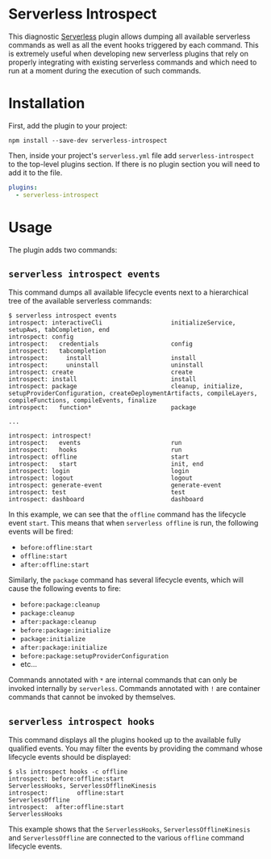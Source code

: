 # Serverless Introspect

This diagnostic [Serverless](https://github.com/serverless/serverless) plugin
allows dumping all available serverless commands as well as all the event hooks
triggered by each command. This is extremely useful when developing new
serverless plugins that rely on properly integrating with existing serverless
commands and which need to run at a moment during the execution of such commands.

# Installation

First, add the plugin to your project:

`npm install --save-dev serverless-introspect`

Then, inside your project's `serverless.yml` file add `serverless-introspect`
to the top-level plugins section.  If there is no plugin section you will need
to add it to the file.

```YAML
plugins:
  - serverless-introspect
```

# Usage

The plugin adds two commands:

## `serverless introspect events`

This command dumps all available lifecycle events next to a hierarchical tree
of the available serverless commands:

```
$ serverless introspect events
introspect: interactiveCli                   initializeService, setupAws, tabCompletion, end
introspect: config
introspect:   credentials                    config
introspect:   tabcompletion
introspect:     install                      install
introspect:     uninstall                    uninstall
introspect: create                           create
introspect: install                          install
introspect: package                          cleanup, initialize, setupProviderConfiguration, createDeploymentArtifacts, compileLayers, compileFunctions, compileEvents, finalize
introspect:   function*                      package

...

introspect: introspect!
introspect:   events                         run
introspect:   hooks                          run
introspect: offline                          start
introspect:   start                          init, end
introspect: login                            login
introspect: logout                           logout
introspect: generate-event                   generate-event
introspect: test                             test
introspect: dashboard                        dashboard
```

In this example, we can see that the `offline` command has the
lifecycle event `start`. This means that when `serverless offline`
is run, the following events will be fired:

* `before:offline:start`
* `offline:start`
* `after:offline:start`

Similarly, the `package` command has several lifecycle events, which
will cause the following events to fire:

* `before:package:cleanup`
* `package:cleanup`
* `after:package:cleanup`
* `before:package:initialize`
* `package:initialize`
* `after:package:initialize`
* `before:package:setupProviderConfiguration`
* etc...

Commands annotated with `*` are internal commands that can only be
invoked internally by `serverless`. Commands annotated with `!` are
container commands that cannot be invoked by themselves.

## `serverless introspect hooks`

This command displays all the plugins hooked up to the available fully qualified
events. You may filter the events by providing the command whose lifecycle events
should be displayed:

```
$ sls introspect hooks -c offline
introspect: before:offline:start                                             ServerlessHooks, ServerlessOfflineKinesis
introspect:        offline:start                                             ServerlessOffline
introspect:  after:offline:start                                             ServerlessHooks
```

This example shows that the `ServerlessHooks`, `ServerlessOfflineKinesis`
and `ServerlessOffline` are connected to the various `offline` command
lifecycle events.
